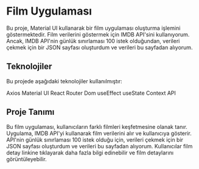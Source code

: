 # Film Uygulaması
Bu proje, Material UI kullanarak bir film uygulaması oluşturma işlemini göstermektedir. Film verilerini göstermek için IMDB API'sini kullanıyorum. Ancak, IMDB API'nin günlük sınırlaması 100 istek olduğundan, verileri çekmek için bir JSON sayfası oluşturdum ve verileri bu sayfadan alıyorum.

## Teknolojiler
Bu projede aşağıdaki teknolojiler kullanılmıştır:

Axios
Material UI
React Router Dom
useEffect
useState
Context API

## Proje Tanımı
Bu film uygulaması, kullanıcıların farklı filmleri keşfetmesine olanak tanır. Uygulama, IMDB API'yi kullanarak film verilerini alır ve kullanıcıya gösterir. API'nin günlük sınırlaması 100 istek olduğu için, verileri çekmek için bir JSON sayfası oluşturdum ve verileri bu sayfadan alıyorum. Kullanıcılar film detay linkine tıklayarak daha fazla bilgi edinebilir ve film detaylarını görüntüleyebilir.
